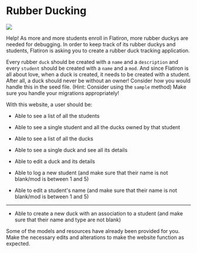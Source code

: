 # Rubber Ducking

<img src="https://mrcolley.files.wordpress.com/2014/07/rubber-ducky-2.jpg">

Help! As more and more students enroll in Flatiron, more rubber duckys are needed for debugging. In order to keep track of its rubber duckys and students, Flatiron is asking you to create a rubber duck tracking application.

Every rubber `duck` should be created with a `name` and a `description` and every `student` should be created with a `name` and a `mod`. And since Flatiron is all about love, when a duck is created, it needs to be created with a student. After all, a duck should never be without an owner! Consider how you would handle this in the seed file. (Hint: Consider using the `sample` method) Make sure you handle your migrations appropriately!

With this website, a user should be:

* Able to see a list of all the students

* Able to see a single student and all the ducks owned by that student

* Able to see a list of all the ducks

* Able to see a single duck and see all its details

* Able to edit a duck and its details

* Able to log a new student (and make sure that their name is not blank/mod is between 1 and 5)

* Able to edit a student's name (and make sure that their name is not blank/mod is between 1 and 5)
---







* Able to create a new duck with an association to a student (and make sure that their name and type are not blank)

Some of the models and resources have already been provided for you. Make the necessary edits and alterations to make the website function as expected.
